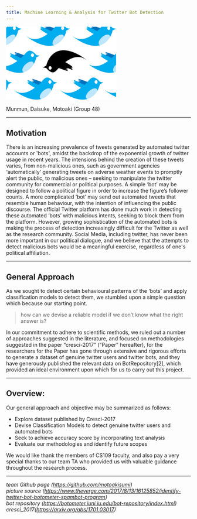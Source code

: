 ```yaml
---
title: Machine Learning & Analysis for Twitter Bot Detection
---
```

<p align="left">
  <img src="index_files/twitcensor.jpg" alt="twitcensor" width="300"/>
</p>

Munmun, Daisuke, Motoaki (Group 48)

***

## Motivation

There is an increasing prevalence of tweets generated by automated twitter accounts or 'bots', amidst the backdrop of the exponential growth of twitter usage in recent years. The intensions behind the creation of these tweets varies, from non-malicious ones, such as government agencies ‘automatically’ generating tweets on adverse weather events to promptly alert the public, to malicious ones – seeking to manipulate the twitter community for commercial or political purposes. A simple ‘bot’ may be designed to follow a political figure in order to increase the figure’s follower counts. A more complicated ‘bot’ may send out automated tweets that resemble human behaviour, with the intention of influencing the public discourse. The official Twitter platform has done much work in detecting these automated ‘bots’ with malicious intents, seeking to block them from the platform. However, growing sophistication of the automated bots is making the process of detection increasingly difficult for the Twitter as well as the research community. Social Media, including twitter, has never been more important in our political dialogue, and we believe that the attempts to detect malicious bots would be a meaningful exercise, regardless of one's political affiliation.

***

## General Approach 

As we sought to detect certain behavioural patterns of the ‘bots’ and apply classification models to detect them, we stumbled upon a simple question which because our starting point.

>how can we devise a reliable model if we don’t know what the right answer is?

In our commitment to adhere to scientific methods, we ruled out a number of approaches suggested in the literature, and focused on methodologies suggested in the paper “cresci-2017” ("Paper" hereafter), for the researchers for the Paper has gone through extensive and rigorous efforts to generate a dataset of genuine twitter users and twitter bots, and they have generously published the relevant data on BotRepository[2], which provided an ideal environment upon which for us to carry out this project.

***

## Overview:
Our general approach and objective may be summarized as follows:
* Explore dataset published by Cresci-2017
* Devise Classification Models to detect genuine twitter users and automated bots
* Seek to achieve accuracy score by incorporating text analysis
* Evaluate our methodologies and identify future scopes

We would like thank the members of CS109 faculty, and also pay a very special thanks to our team TA who provided us with valuable guidance throughout the research process.

***

_team Github page (<https://github.com/motoakisumi>)_  
_picture source (<https://www.theverge.com/2017/8/13/16125852/identify-twitter-bot-botometer-spambot-program>)_  
_bot repository (<https://botometer.iuni.iu.edu/bot-repository/index.html>)_  
_cresci_2017(<https://arxiv.org/abs/1701.03017>)_